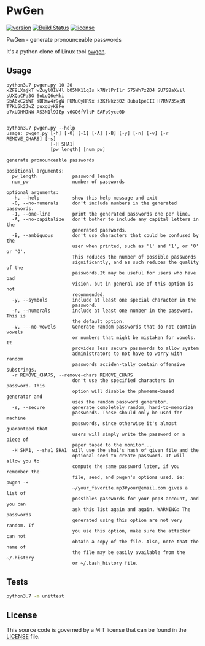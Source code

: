 # PwGen

[![version](https://img.shields.io/github/tag/z0rr0/pwgen.svg)](https://github.com/z0rr0/pwgen/releases/latest)
[![Build Status](https://travis-ci.com/z0rr0/pwgen.svg?branch=master)](https://travis-ci.com/z0rr0/pwgen)
[![license](https://img.shields.io/github/license/z0rr0/pwgen.svg)](https://github.com/z0rr0/pwgen/blob/master/LICENSE)

PwGen - generate pronounceable passwords

It's a python clone of Linux tool [pwgen](https://linux.die.net/man/1/pwgen).

## Usage

```
python3.7 pwgen.py 10 20
xZF9LXajkT wZuylOIV4l bO5MK11qIs k7NrlPrIlr 575Wh7zZD4 SU7SBaXvil sUXQaCPa3G 6oLoQ6eMhi
SbA6xC2iWF sDRmv4r9gW FUMuGyHR9x s3KfNkz302 8ubu1peEII H7RN73SxpN T7KU5k2JwZ puxgUyK9Fe
o7xUDHMJNW AS3N1l9JEp v6GQ6fVltP EAFp9yce0D


python3.7 pwgen.py --help                                                    
usage: pwgen.py [-h] [-0] [-1] [-A] [-B] [-y] [-n] [-v] [-r REMOVE_CHARS] [-s]
                [-H SHA1]                                                    
                [pw_length] [num_pw]

generate pronounceable passwords

positional arguments:
  pw_length             password length
  num_pw                number of passwords

optional arguments:
  -h, --help            show this help message and exit
  -0, --no-numerals     don't include numbers in the generated passwords.
  -1, --one-line        print the generated passwords one per line.
  -A, --no-capitalize   don't bother to include any capital letters in the
                        generated passwords.
  -B, --ambiguous       don't use characters that could be confused by the
                        user when printed, such as 'l' and '1', or '0' or 'O'.
                        This reduces the number of possible passwords
                        significantly, and as such reduces the quality of the
                        passwords.It may be useful for users who have bad
                        vision, but in general use of this option is not
                        recommended.
  -y, --symbols         include at least one special character in the
                        password.
  -n, --numerals        include at least one number in the password. This is
                        the default option.
  -v, ---no-vowels      Generate random passwords that do not contain vowels
                        or numbers that might be mistaken for vowels. It
                        provides less secure passwords to allow system
                        administrators to not have to worry with random
                        passwords acciden‐tally contain offensive substrings.
  -r REMOVE_CHARS, --remove-chars REMOVE_CHARS
                        don't use the specified characters in password. This
                        option will disable the phomeme-based generator and
                        uses the random password generator.
  -s, --secure          generate completely random, hard-to-memorize
                        passwords. These should only be used for machine
                        passwords, since otherwise it's almost guaranteed that
                        users will simply write the password on a piece of
                        paper taped to the monitor...
  -H SHA1, --sha1 SHA1  will use the sha1's hash of given file and the
                        optional seed to create password. It will allow you to
                        compute the same password later, if you remember the
                        file, seed, and pwgen's options used. ie: pwgen -H
                        ~/your_favorite.mp3#your@email.com gives a list of
                        possibles passwords for your pop3 account, and you can
                        ask this list again and again. WARNING: The passwords
                        generated using this option are not very random. If
                        you use this option, make sure the attacker can not
                        obtain a copy of the file. Also, note that the name of
                        the file may be easily available from the ~/.history
                        or ~/.bash_history file.
```

## Tests

```sh
python3.7 -m unittest
```

## License

This source code is governed by a MIT license that can be found in the [LICENSE](https://github.com/z0rr0/pwgen/blob/master/LICENSE) file.